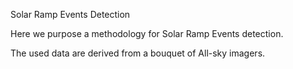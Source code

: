 Solar Ramp Events Detection

Here we purpose a methodology for Solar Ramp Events detection.

The used data are derived from a bouquet of All-sky imagers.
 

